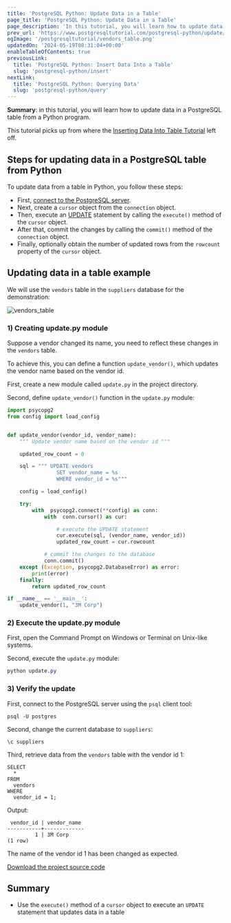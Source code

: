 ```yaml
---
title: 'PostgreSQL Python: Update Data in a Table'
page_title: 'PostgreSQL Python: Update Data in a Table'
page_description: 'In this tutorial, you will learn how to update data in a PostgreSQL database table in a Python program using psycopg2 package.'
prev_url: 'https://www.postgresqltutorial.com/postgresql-python/update/'
ogImage: '/postgresqltutorial/vendors_table.png'
updatedOn: '2024-05-19T08:31:04+00:00'
enableTableOfContents: true
previousLink:
  title: 'PostgreSQL Python: Insert Data Into a Table'
  slug: 'postgresql-python/insert'
nextLink:
  title: 'PostgreSQL Python: Querying Data'
  slug: 'postgresql-python/query'
---
```


**Summary**: in this tutorial, you will learn how to update data in a PostgreSQL table from a Python program.

This tutorial picks up from where the [Inserting Data Into Table Tutorial](insert) left off.

## Steps for updating data in a PostgreSQL table from Python

To update data from a table in Python, you follow these steps:

- First, [connect to the PostgreSQL server](connect).
- Next, create a `cursor` object from the `connection` object.
- Then, execute an [UPDATE](../postgresql-tutorial/postgresql-update) statement by calling the `execute()` method of the `cursor` object.
- After that, commit the changes by calling the `commit()` method of the `connection` object.
- Finally, optionally obtain the number of updated rows from the `rowcount` property of the `cursor` object.

## Updating data in a table example

We will use the `vendors` table in the `suppliers` database for the demonstration:

![vendors_table](/postgresqltutorial/vendors_table.png)

### 1\) Creating update.py module

Suppose a vendor changed its name, you need to reflect these changes in the `vendors` table.

To achieve this, you can define a function `update_vendor()`, which updates the vendor name based on the vendor id.

First, create a new module called `update.py` in the project directory.

Second, define `update_vendor()` function in the `update.py` module:

```python
import psycopg2
from config import load_config


def update_vendor(vendor_id, vendor_name):
    """ Update vendor name based on the vendor id """

    updated_row_count = 0

    sql = """ UPDATE vendors
                SET vendor_name = %s
                WHERE vendor_id = %s"""

    config = load_config()

    try:
        with  psycopg2.connect(**config) as conn:
            with  conn.cursor() as cur:

                # execute the UPDATE statement
                cur.execute(sql, (vendor_name, vendor_id))
                updated_row_count = cur.rowcount

            # commit the changes to the database
            conn.commit()
    except (Exception, psycopg2.DatabaseError) as error:
        print(error)
    finally:
        return updated_row_count

if __name__ == '__main__':
    update_vendor(1, "3M Corp")
```

### 2\) Execute the update.py module

First, open the Command Prompt on Windows or Terminal on Unix\-like systems.

Second, execute the `update.py` module:

```css
python update.py
```

### 3\) Verify the update

First, connect to the PostgreSQL server using the `psql` client tool:

```pgsql
psql -U postgres
```

Second, change the current database to `suppliers`:

```
\c suppliers
```

Third, retrieve data from the `vendors` table with the vendor id 1:

```
SELECT
  *
FROM
  vendors
WHERE
  vendor_id = 1;
```

Output:

```shell
 vendor_id | vendor_name
-----------+-------------
         1 | 3M Corp
(1 row)
```

The name of the vendor id 1 has been changed as expected.

[Download the project source code](/postgresqltutorial/update.zip)

## Summary

- Use the `execute()` method of a `cursor` object to execute an `UPDATE` statement that updates data in a table
